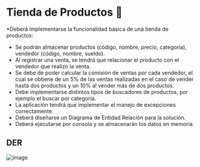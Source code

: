 # Tienda de Productos :department_store:

*Deberá implementarse la funcionalidad básica de una tienda de productos:

- Se podrán almacenar productos (código, nombre, precio, categoría), vendedor (código, nombre, sueldo).
- Al registrar una venta, se tendrá que relacionar el producto con el vendedor que realizo la venta. 
- Se debe de poder calcular la comisión de ventas por cada vendedor, el cual se obtiene de un 5% de las ventas realizadas en el caso de vender hasta dos productos y un 10% al vender más de dos productos.
- Debe implementarse distintos tipos de buscadores de productos, por ejemplo el buscar por categoría.
- La aplicación tendrá que implementar el manejo de excepciones correctamente.
- Deberá diseñarse un Diagrama de Entidad Relación para la solución.
- Deberá ejecutarse por consola y se almacenarán los datos en memoria.

## DER

![image](https://user-images.githubusercontent.com/85314154/235217958-05e9af9e-0292-44a9-afff-c6acde91e3cc.png)





